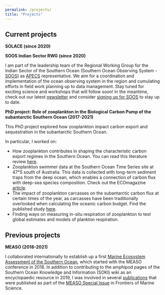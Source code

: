 ```yaml
---
permalink: /projects/
title: "Projects"
---
```

## Current projects

**SOLACE (since 2020)**


**SOOS Indian Sector RWG (since 2020)**

I am part of the leadership team of the Regional Working Group for the Indian Sector of the Southern Ocean (Southern Ocean Observing System - [SOOS](https://www.soos.aq/)) as [APECS](https://www.apecs.is/) representative. We aim for a coordination and implementation of the ocean observing system in the region and cumulating efforts in field work planning up to data management. Stay tuned for exciting science and workshops that will follow soon! In the meantime, check out our latest [newsletter](https://mailchi.mp/cfff07d7ed95/sois-rwg-newsletter-5264400) and consider [signing up for SOOS](https://airtable.com/shrB23cytbgPosZEZ) to stay up to date.  

**PhD project: Role of zooplankton in the Biological Carbon Pump of the subantarctic Southern Ocean (2017-2021)**

This PhD project explored how zooplankton impact carbon export and sequestration in the subantarctic Southern Ocean. 

In particular, I worked on:
- How zooplankton contributes in shaping the characteristic carbon export regimes in the Southern Ocean. You can read this literature review [here](https://www.frontiersin.org/articles/10.3389/fmars.2020.567917/full).
- Zooplankton swimmer data at the Southern Ocean Time Series site at 47&deg;S south of Australia. This data is collected with long-term sediment traps from the deep ocean, which enables a connection of carbon flux with deep-sea species composition. Check out the ECOmagazine [article](http://digital.ecomagazine.com/publication/frame.php?i=674747&p=64&pn=&ver=html5). 
- The impact of zooplankton carcasses on the subantarctic carbon flux at certain times of the year, as carcasses have been traditionally overlooked when calculating the oceanic carbon budget. Find the published study [here](https://aslopubs.onlinelibrary.wiley.com/doi/10.1002/lno.11971). 
- Finding ways on measuring in-situ respiration of zooplankton to test global estimates and models of plankton respiration. 

## Previous projects

**MEASO (2018-2021)**

I collaborated internationally to establish up a first [Marine Ecosystem Assessment of the Southern Ocean](https://en.wikipedia.org/wiki/Marine_Ecosystem_Assessment_for_the_Southern_Ocean#:~:text=The%20Marine%20Ecosystem%20Assessment%20for,and%20Ecosystem%20Dynamics%20(ICED).), which started with the MEASO conference in 2018. In addition to contributing to the amphipod pages of the Southern Ocean Knowledge and Information (SOKI) wiki as an encyclopaedic resource in 2019, I was involved in several [publications](https://svenjahalfter.github.io/publications/) that were published as part of the [MEASO Special Issue](https://www.frontiersin.org/research-topics/10606/marine-ecosystem-assessment-for-the-southern-ocean-meeting-the-challenge-for-conserving-earth-ecosys#overview) in Frontiers of Marine Science.
